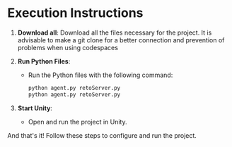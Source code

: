 # Execution Instructions

1. **Download all**: Download all the files necessary for the project. It is advisable to make a git clone for a better connection and prevention of problems when using codespaces

2. **Run Python Files**:
   - Run the Python files with the following command:
     ```bash
     python agent.py retoServer.py
     python agent.py retoServer.py
     ```

3. **Start Unity**:
   - Open and run the project in Unity.

And that's it! Follow these steps to configure and run the project.

